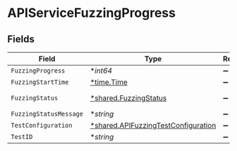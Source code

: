 # APIServiceFuzzingProgress


## Fields

| Field                                                                                            | Type                                                                                             | Required                                                                                         | Description                                                                                      |
| ------------------------------------------------------------------------------------------------ | ------------------------------------------------------------------------------------------------ | ------------------------------------------------------------------------------------------------ | ------------------------------------------------------------------------------------------------ |
| `FuzzingProgress`                                                                                | **int64*                                                                                         | :heavy_minus_sign:                                                                               | N/A                                                                                              |
| `FuzzingStartTime`                                                                               | [*time.Time](https://pkg.go.dev/time#Time)                                                       | :heavy_minus_sign:                                                                               | N/A                                                                                              |
| `FuzzingStatus`                                                                                  | [*shared.FuzzingStatus](../../../pkg/models/shared/fuzzingstatus.md)                             | :heavy_minus_sign:                                                                               | An enumeration.                                                                                  |
| `FuzzingStatusMessage`                                                                           | **string*                                                                                        | :heavy_minus_sign:                                                                               | N/A                                                                                              |
| `TestConfiguration`                                                                              | [*shared.APIFuzzingTestConfiguration](../../../pkg/models/shared/apifuzzingtestconfiguration.md) | :heavy_minus_sign:                                                                               | N/A                                                                                              |
| `TestID`                                                                                         | **string*                                                                                        | :heavy_minus_sign:                                                                               | N/A                                                                                              |